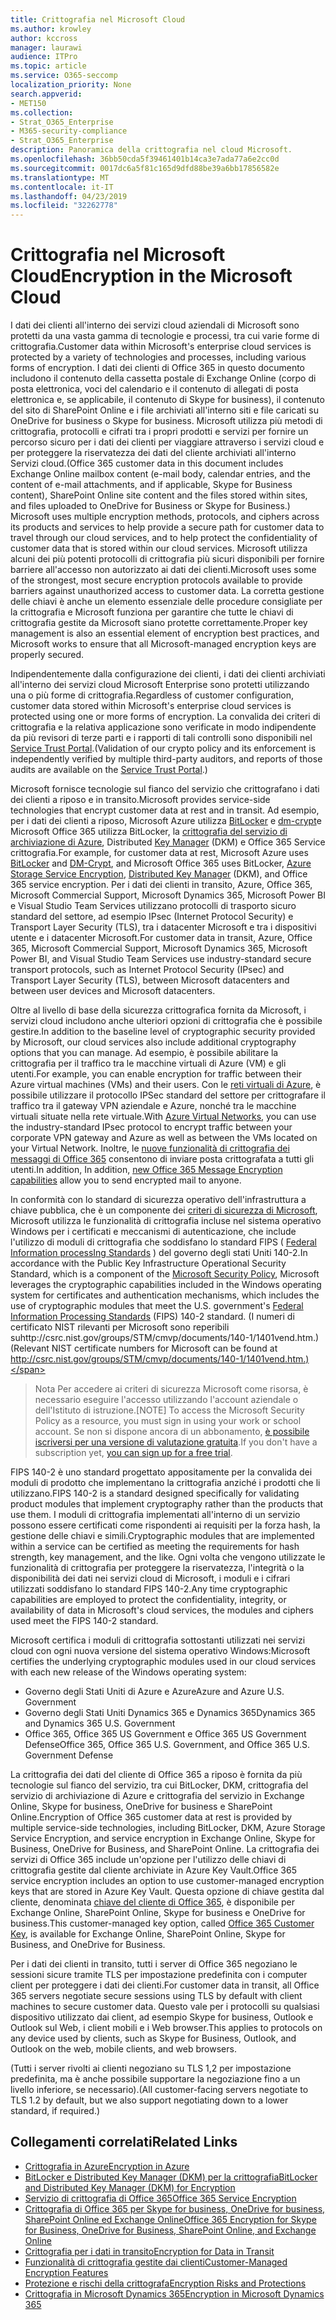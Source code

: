 ```yaml
---
title: Crittografia nel Microsoft Cloud
ms.author: krowley
author: kccross
manager: laurawi
audience: ITPro
ms.topic: article
ms.service: O365-seccomp
localization_priority: None
search.appverid:
- MET150
ms.collection:
- Strat_O365_Enterprise
- M365-security-compliance
- Strat_O365_Enterprise
description: Panoramica della crittografia nel cloud Microsoft.
ms.openlocfilehash: 36bb50cda5f39461401b14ca3e7ada77a6e2cc0d
ms.sourcegitcommit: 0017dc6a5f81c165d9dfd88be39a6bb17856582e
ms.translationtype: MT
ms.contentlocale: it-IT
ms.lasthandoff: 04/23/2019
ms.locfileid: "32262778"
---
```

# <a name="encryption-in-the-microsoft-cloud"></a><span data-ttu-id="af8e9-103">Crittografia nel Microsoft Cloud</span><span class="sxs-lookup"><span data-stu-id="af8e9-103">Encryption in the Microsoft Cloud</span></span>

<span data-ttu-id="af8e9-104">I dati dei clienti all'interno dei servizi cloud aziendali di Microsoft sono protetti da una vasta gamma di tecnologie e processi, tra cui varie forme di crittografia.</span><span class="sxs-lookup"><span data-stu-id="af8e9-104">Customer data within Microsoft's enterprise cloud services is protected by a variety of technologies and processes, including various forms of encryption.</span></span> <span data-ttu-id="af8e9-105">I dati dei clienti di Office 365 in questo documento includono il contenuto della cassetta postale di Exchange Online (corpo di posta elettronica, voci del calendario e il contenuto di allegati di posta elettronica e, se applicabile, il contenuto di Skype for business), il contenuto del sito di SharePoint Online e i file archiviati all'interno siti e file caricati su OneDrive for business o Skype for business. Microsoft utilizza più metodi di crittografia, protocolli e cifrati tra i propri prodotti e servizi per fornire un percorso sicuro per i dati dei clienti per viaggiare attraverso i servizi cloud e per proteggere la riservatezza dei dati del cliente archiviati all'interno Servizi cloud.</span><span class="sxs-lookup"><span data-stu-id="af8e9-105">(Office 365 customer data in this document includes Exchange Online mailbox content (e-mail body, calendar entries, and the content of e-mail attachments, and if applicable, Skype for Business content), SharePoint Online site content and the files stored within sites, and files uploaded to OneDrive for Business or Skype for Business.) Microsoft uses multiple encryption methods, protocols, and ciphers across its products and services to help provide a secure path for customer data to travel through our cloud services, and to help protect the confidentiality of customer data that is stored within our cloud services.</span></span> <span data-ttu-id="af8e9-106">Microsoft utilizza alcuni dei più potenti protocolli di crittografia più sicuri disponibili per fornire barriere all'accesso non autorizzato ai dati dei clienti.</span><span class="sxs-lookup"><span data-stu-id="af8e9-106">Microsoft uses some of the strongest, most secure encryption protocols available to provide barriers against unauthorized access to customer data.</span></span> <span data-ttu-id="af8e9-107">La corretta gestione delle chiavi è anche un elemento essenziale delle procedure consigliate per la crittografia e Microsoft funziona per garantire che tutte le chiavi di crittografia gestite da Microsoft siano protette correttamente.</span><span class="sxs-lookup"><span data-stu-id="af8e9-107">Proper key management is also an essential element of encryption best practices, and Microsoft works to ensure that all Microsoft-managed encryption keys are properly secured.</span></span>

<span data-ttu-id="af8e9-108">Indipendentemente dalla configurazione dei clienti, i dati dei clienti archiviati all'interno dei servizi cloud Microsoft Enterprise sono protetti utilizzando una o più forme di crittografia.</span><span class="sxs-lookup"><span data-stu-id="af8e9-108">Regardless of customer configuration, customer data stored within Microsoft's enterprise cloud services is protected using one or more forms of encryption.</span></span> <span data-ttu-id="af8e9-109">La convalida dei criteri di crittografia e la relativa applicazione sono verificate in modo indipendente da più revisori di terze parti e i rapporti di tali controlli sono disponibili nel [Service Trust Portal](https://aka.ms/stp).</span><span class="sxs-lookup"><span data-stu-id="af8e9-109">(Validation of our crypto policy and its enforcement is independently verified by multiple third-party auditors, and reports of those audits are available on the [Service Trust Portal](https://aka.ms/stp).)</span></span>

<span data-ttu-id="af8e9-110">Microsoft fornisce tecnologie sul fianco del servizio che crittografano i dati dei clienti a riposo e in transito.</span><span class="sxs-lookup"><span data-stu-id="af8e9-110">Microsoft provides service-side technologies that encrypt customer data at rest and in transit.</span></span> <span data-ttu-id="af8e9-111">Ad esempio, per i dati dei clienti a riposo, Microsoft Azure utilizza [BitLocker](https://docs.microsoft.com/windows/device-security/bitlocker/bitlocker-overview) e [dm-crypt](https://en.wikipedia.org/wiki/Dm-crypt)e Microsoft Office 365 utilizza BitLocker, la [crittografia del servizio di archiviazione di Azure](https://azure.microsoft.com/documentation/articles/storage-service-encryption/), Distributed [Key Manager](https://support.office.com/article/989ba10c-f73f-4efb-ad1b-af3322e5f376) (DKM) e Office 365 Service crittografia.</span><span class="sxs-lookup"><span data-stu-id="af8e9-111">For example, for customer data at rest, Microsoft Azure uses [BitLocker](https://docs.microsoft.com/windows/device-security/bitlocker/bitlocker-overview) and [DM-Crypt](https://en.wikipedia.org/wiki/Dm-crypt), and Microsoft Office 365 uses BitLocker, [Azure Storage Service Encryption](https://azure.microsoft.com/documentation/articles/storage-service-encryption/), [Distributed Key Manager](https://support.office.com/article/989ba10c-f73f-4efb-ad1b-af3322e5f376) (DKM), and Office 365 service encryption.</span></span> <span data-ttu-id="af8e9-112">Per i dati dei clienti in transito, Azure, Office 365, Microsoft Commercial Support, Microsoft Dynamics 365, Microsoft Power BI e Visual Studio Team Services utilizzano protocolli di trasporto sicuro standard del settore, ad esempio IPsec (Internet Protocol Security) e Transport Layer Security (TLS), tra i datacenter Microsoft e tra i dispositivi utente e i datacenter Microsoft.</span><span class="sxs-lookup"><span data-stu-id="af8e9-112">For customer data in transit, Azure, Office 365, Microsoft Commercial Support, Microsoft Dynamics 365, Microsoft Power BI, and Visual Studio Team Services use industry-standard secure transport protocols, such as Internet Protocol Security (IPsec) and Transport Layer Security (TLS), between Microsoft datacenters and between user devices and Microsoft datacenters.</span></span>

<span data-ttu-id="af8e9-113">Oltre al livello di base della sicurezza crittografica fornita da Microsoft, i servizi cloud includono anche ulteriori opzioni di crittografia che è possibile gestire.</span><span class="sxs-lookup"><span data-stu-id="af8e9-113">In addition to the baseline level of cryptographic security provided by Microsoft, our cloud services also include additional cryptography options that you can manage.</span></span> <span data-ttu-id="af8e9-114">Ad esempio, è possibile abilitare la crittografia per il traffico tra le macchine virtuali di Azure (VM) e gli utenti.</span><span class="sxs-lookup"><span data-stu-id="af8e9-114">For example, you can enable encryption for traffic between their Azure virtual machines (VMs) and their users.</span></span> <span data-ttu-id="af8e9-115">Con le [reti virtuali di Azure](https://azure.microsoft.com/services/virtual-network/), è possibile utilizzare il protocollo IPSec standard del settore per crittografare il traffico tra il gateway VPN aziendale e Azure, nonché tra le macchine virtuali situate nella rete virtuale.</span><span class="sxs-lookup"><span data-stu-id="af8e9-115">With [Azure Virtual Networks](https://azure.microsoft.com/services/virtual-network/), you can use the industry-standard IPsec protocol to encrypt traffic between your corporate VPN gateway and Azure as well as between the VMs located on your Virtual Network.</span></span> <span data-ttu-id="af8e9-116">Inoltre, le [nuove funzionalità di crittografia dei messaggi di Office 365](set-up-new-message-encryption-capabilities.md) consentono di inviare posta crittografata a tutti gli utenti.</span><span class="sxs-lookup"><span data-stu-id="af8e9-116">In addition, In addition, [new Office 365 Message Encryption capabilities](set-up-new-message-encryption-capabilities.md) allow you to send encrypted mail to anyone.</span></span>

<span data-ttu-id="af8e9-117">In conformità con lo standard di sicurezza operativo dell'infrastruttura a chiave pubblica, che è un componente dei [criteri di sicurezza di Microsoft](https://servicetrust.microsoft.com/ViewPage/TrustDocuments?command=Download&downloadType=Document&downloadId=5868ecc8-50b7-4f91-b43f-640e2b99e86e&docTab=6d000410-c9e9-11e7-9a91-892aae8839ad_FAQ%20and%20White%20Papers), Microsoft utilizza le funzionalità di crittografia incluse nel sistema operativo Windows per i certificati e meccanismi di autenticazione, che include l'utilizzo di moduli di crittografia che soddisfano lo standard FIPS ( [Federal Information processIng Standards](http://csrc.nist.gov/publications/PubsFIPS.html) ) del governo degli stati Uniti 140-2.</span><span class="sxs-lookup"><span data-stu-id="af8e9-117">In accordance with the Public Key Infrastructure Operational Security Standard, which is a component of the [Microsoft Security Policy](https://servicetrust.microsoft.com/ViewPage/TrustDocuments?command=Download&downloadType=Document&downloadId=5868ecc8-50b7-4f91-b43f-640e2b99e86e&docTab=6d000410-c9e9-11e7-9a91-892aae8839ad_FAQ%20and%20White%20Papers), Microsoft leverages the cryptographic capabilities included in the Windows operating system for certificates and authentication mechanisms, which includes the use of cryptographic modules that meet the U.S. government's [Federal Information Processing Standards](http://csrc.nist.gov/publications/PubsFIPS.html) (FIPS) 140-2 standard.</span></span> <span data-ttu-id="af8e9-118">(I numeri di certificato NIST rilevanti per Microsoft sono reperibili suhttp://csrc.nist.gov/groups/STM/cmvp/documents/140-1/1401vend.htm.)</span><span class="sxs-lookup"><span data-stu-id="af8e9-118">(Relevant NIST certificate numbers for Microsoft can be found at http://csrc.nist.gov/groups/STM/cmvp/documents/140-1/1401vend.htm.)</span></span>

> <span data-ttu-id="af8e9-119">Nota Per accedere ai criteri di sicurezza Microsoft come risorsa, è necessario eseguire l'accesso utilizzando l'account aziendale o dell'Istituto di istruzione.</span><span class="sxs-lookup"><span data-stu-id="af8e9-119">[NOTE] To access the Microsoft Security Policy as a resource, you must sign in using your work or school account.</span></span> <span data-ttu-id="af8e9-120">Se non si dispone ancora di un abbonamento, [è possibile iscriversi per una versione di valutazione gratuita](https://servicetrust.microsoft.com/Home/TrialSubscriptions).</span><span class="sxs-lookup"><span data-stu-id="af8e9-120">If you don't have a subscription yet, [you can sign up for a free trial](https://servicetrust.microsoft.com/Home/TrialSubscriptions).</span></span>

<span data-ttu-id="af8e9-121">FIPS 140-2 è uno standard progettato appositamente per la convalida dei moduli di prodotto che implementano la crittografia anziché i prodotti che li utilizzano.</span><span class="sxs-lookup"><span data-stu-id="af8e9-121">FIPS 140-2 is a standard designed specifically for validating product modules that implement cryptography rather than the products that use them.</span></span> <span data-ttu-id="af8e9-122">I moduli di crittografia implementati all'interno di un servizio possono essere certificati come rispondenti ai requisiti per la forza hash, la gestione delle chiavi e simili.</span><span class="sxs-lookup"><span data-stu-id="af8e9-122">Cryptographic modules that are implemented within a service can be certified as meeting the requirements for hash strength, key management, and the like.</span></span> <span data-ttu-id="af8e9-123">Ogni volta che vengono utilizzate le funzionalità di crittografia per proteggere la riservatezza, l'integrità o la disponibilità dei dati nei servizi cloud di Microsoft, i moduli e i cifrari utilizzati soddisfano lo standard FIPS 140-2.</span><span class="sxs-lookup"><span data-stu-id="af8e9-123">Any time cryptographic capabilities are employed to protect the confidentiality, integrity, or availability of data in Microsoft's cloud services, the modules and ciphers used meet the FIPS 140-2 standard.</span></span>

<span data-ttu-id="af8e9-124">Microsoft certifica i moduli di crittografia sottostanti utilizzati nei servizi cloud con ogni nuova versione del sistema operativo Windows:</span><span class="sxs-lookup"><span data-stu-id="af8e9-124">Microsoft certifies the underlying cryptographic modules used in our cloud services with each new release of the Windows operating system:</span></span>

- <span data-ttu-id="af8e9-125">Governo degli Stati Uniti di Azure e Azure</span><span class="sxs-lookup"><span data-stu-id="af8e9-125">Azure and Azure U.S. Government</span></span>
- <span data-ttu-id="af8e9-126">Governo degli Stati Uniti Dynamics 365 e Dynamics 365</span><span class="sxs-lookup"><span data-stu-id="af8e9-126">Dynamics 365 and Dynamics 365 U.S. Government</span></span>
- <span data-ttu-id="af8e9-127">Office 365, Office 365 US Government e Office 365 US Government Defense</span><span class="sxs-lookup"><span data-stu-id="af8e9-127">Office 365, Office 365 U.S. Government, and Office 365 U.S. Government Defense</span></span>

<span data-ttu-id="af8e9-128">La crittografia dei dati del cliente di Office 365 a riposo è fornita da più tecnologie sul fianco del servizio, tra cui BitLocker, DKM, crittografia del servizio di archiviazione di Azure e crittografia del servizio in Exchange Online, Skype for business, OneDrive for business e SharePoint Online.</span><span class="sxs-lookup"><span data-stu-id="af8e9-128">Encryption of Office 365 customer data at rest is provided by multiple service-side technologies, including BitLocker, DKM, Azure Storage Service Encryption, and service encryption in Exchange Online, Skype for Business, OneDrive for Business, and SharePoint Online.</span></span> <span data-ttu-id="af8e9-129">La crittografia dei servizi di Office 365 include un'opzione per l'utilizzo delle chiavi di crittografia gestite dal cliente archiviate in Azure Key Vault.</span><span class="sxs-lookup"><span data-stu-id="af8e9-129">Office 365 service encryption includes an option to use customer-managed encryption keys that are stored in Azure Key Vault.</span></span> <span data-ttu-id="af8e9-130">Questa opzione di chiave gestita dal cliente, denominata [chiave del cliente di Office 365](https://support.office.com/article/f2cd475a-e592-46cf-80a3-1bfb0fa17697), è disponibile per Exchange Online, SharePoint Online, Skype for business e OneDrive for business.</span><span class="sxs-lookup"><span data-stu-id="af8e9-130">This customer-managed key option, called [Office 365 Customer Key](https://support.office.com/article/f2cd475a-e592-46cf-80a3-1bfb0fa17697), is available for Exchange Online, SharePoint Online, Skype for Business, and OneDrive for Business.</span></span>

<span data-ttu-id="af8e9-131">Per i dati dei clienti in transito, tutti i server di Office 365 negoziano le sessioni sicure tramite TLS per impostazione predefinita con i computer client per proteggere i dati dei clienti.</span><span class="sxs-lookup"><span data-stu-id="af8e9-131">For customer data in transit, all Office 365 servers negotiate secure sessions using TLS by default with client machines to secure customer data.</span></span>  <span data-ttu-id="af8e9-132">Questo vale per i protocolli su qualsiasi dispositivo utilizzato dai client, ad esempio Skype for business, Outlook e Outlook sul Web, i client mobili e i Web browser.</span><span class="sxs-lookup"><span data-stu-id="af8e9-132">This applies to protocols on any device used by clients, such as Skype for Business, Outlook, and Outlook on the web, mobile clients, and web browsers.</span></span>

<span data-ttu-id="af8e9-133">(Tutti i server rivolti ai clienti negoziano su TLS 1,2 per impostazione predefinita, ma è anche possibile supportare la negoziazione fino a un livello inferiore, se necessario).</span><span class="sxs-lookup"><span data-stu-id="af8e9-133">(All customer-facing servers negotiate to TLS 1.2 by default, but we also support negotiating down to a lower standard, if required.)</span></span>

## <a name="related-links"></a><span data-ttu-id="af8e9-134">Collegamenti correlati</span><span class="sxs-lookup"><span data-stu-id="af8e9-134">Related Links</span></span>

- [<span data-ttu-id="af8e9-135">Crittografia in Azure</span><span class="sxs-lookup"><span data-stu-id="af8e9-135">Encryption in Azure</span></span>](office-365-azure-encryption.md)
- [<span data-ttu-id="af8e9-136">BitLocker e Distributed Key Manager (DKM) per la crittografia</span><span class="sxs-lookup"><span data-stu-id="af8e9-136">BitLocker and Distributed Key Manager (DKM) for Encryption</span></span>](office-365-bitlocker-and-distributed-key-manager-for-encryption.md)
- [<span data-ttu-id="af8e9-137">Servizio di crittografia di Office 365</span><span class="sxs-lookup"><span data-stu-id="af8e9-137">Office 365 Service Encryption</span></span>](office-365-service-encryption.md)
- [<span data-ttu-id="af8e9-138">Crittografia di Office 365 per Skype for business, OneDrive for business, SharePoint Online ed Exchange Online</span><span class="sxs-lookup"><span data-stu-id="af8e9-138">Office 365 Encryption for Skype for Business, OneDrive for Business, SharePoint Online, and Exchange Online</span></span>](office-365-encryption-for-skype-onedrive-sharepoint-and-exchange.md)
- [<span data-ttu-id="af8e9-139">Crittografia per i dati in transito</span><span class="sxs-lookup"><span data-stu-id="af8e9-139">Encryption for Data in Transit</span></span>](office-365-encryption-for-data-in-transit.md)
- [<span data-ttu-id="af8e9-140">Funzionalità di crittografia gestite dai clienti</span><span class="sxs-lookup"><span data-stu-id="af8e9-140">Customer-Managed Encryption Features</span></span>](office-365-customer-managed-encryption-features.md)
- [<span data-ttu-id="af8e9-141">Protezione e rischi della crittografa</span><span class="sxs-lookup"><span data-stu-id="af8e9-141">Encryption Risks and Protections</span></span>](office-365-encryption-risks-and-protections.md)
- [<span data-ttu-id="af8e9-142">Crittografia in Microsoft Dynamics 365</span><span class="sxs-lookup"><span data-stu-id="af8e9-142">Encryption in Microsoft Dynamics 365</span></span>](office-365-encryption-in-microsoft-dynamics-365.md)